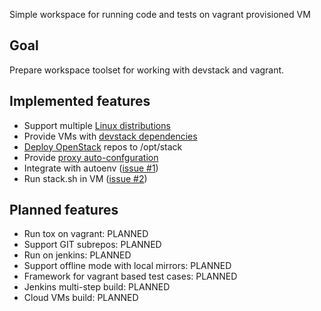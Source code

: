Simple workspace for running code and tests on vagrant provisioned VM

## Goal

Prepare workspace toolset for working with devstack and vagrant. 

## Implemented features
* Support multiple [Linux distributions](docs/features/linux-distributions.md)
* Provide VMs with [devstack dependencies](docs/features/devstack-dependencies.md)
* [Deploy OpenStack](docs/features/deploy-openstack.md) repos to /opt/stack
* Provide [proxy auto-confguration](docs/features/proxy-autoconf.md)
* Integrate with autoenv ([issue #1](https://github.com/FedericoRessi/devstack-ws/issues/1))
* Run stack.sh in VM ([issue #2](https://github.com/FedericoRessi/devstack-ws/issues/2))

## Planned features
* Run tox on vagrant: PLANNED
* Support GIT subrepos: PLANNED
* Run on jenkins: PLANNED
* Support offline mode with local mirrors: PLANNED
* Framework for vagrant based test cases: PLANNED
* Jenkins multi-step build: PLANNED
* Cloud VMs build: PLANNED
